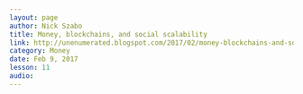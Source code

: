 ```yaml
---
layout: page
author: Nick Szabo
title: Money, blockchains, and social scalability
link: http://unenumerated.blogspot.com/2017/02/money-blockchains-and-social-scalability.html
category: Money
date: Feb 9, 2017
lesson: 11
audio: 
---
```

